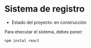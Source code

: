 <h1>Sistema de registro</h1>

- Estado del proyecto: en construcción

Para ehecutar el sistema, debes poner: 

```npm instal react```
